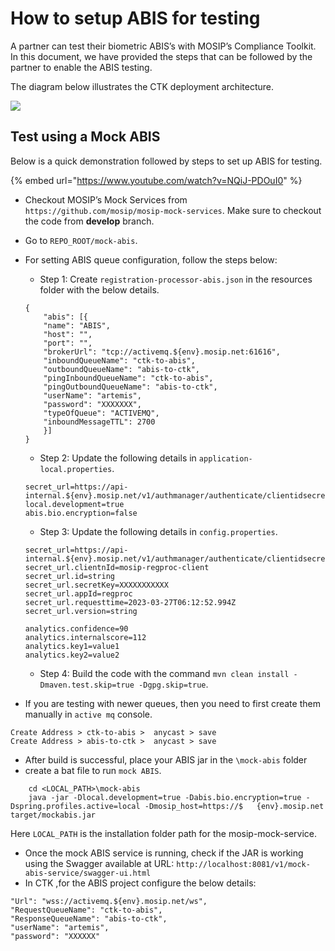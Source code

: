 # How to setup ABIS for testing

A partner can test their biometric ABIS’s with MOSIP’s Compliance Toolkit. In this document, we have provided the steps that can be followed by the partner to enable the ABIS testing.

The diagram below illustrates the CTK deployment architecture.

![](\_images/ctk-deployment-architecture-abis.png)

## Test using a Mock ABIS

Below is a quick demonstration followed by steps to set up ABIS for testing.

{% embed url="https://www.youtube.com/watch?v=NQiJ-PDOuI0" %}

* Checkout MOSIP’s Mock Services from `https://github.com/mosip/mosip-mock-services`. Make sure to checkout the code from **develop** branch.
* Go to `REPO_ROOT/mock-abis`.
* For setting ABIS queue configuration, follow the steps below:
    * Step 1: Create `registration-processor-abis.json` in the resources folder with the below details.

    ```
    {
        "abis": [{
        "name": "ABIS",
        "host": "",
        "port": "",
        "brokerUrl": "tcp://activemq.${env}.mosip.net:61616",
        "inboundQueueName": "ctk-to-abis",
        "outboundQueueName": "abis-to-ctk",
        "pingInboundQueueName": "ctk-to-abis",
        "pingOutboundQueueName": "abis-to-ctk",
        "userName": "artemis",
        "password": "XXXXXXX",
        "typeOfQueue": "ACTIVEMQ",
        "inboundMessageTTL": 2700
        }]
    }
    ```

    * Step 2: Update the following details in `application-local.properties`.

    ```
    secret_url=https://api-internal.${env}.mosip.net/v1/authmanager/authenticate/clientidsecretkey
    local.development=true
    abis.bio.encryption=false
    ```

    * Step 3: Update the following details in `config.properties`.

    ```
    secret_url=https://api-internal.${env}.mosip.net/v1/authmanager/authenticate/clientidsecretkey
    secret_url.clientnId=mosip-regproc-client
    secret_url.id=string
    secret_url.secretKey=XXXXXXXXXXX
    secret_url.appId=regproc
    secret_url.requesttime=2023-03-27T06:12:52.994Z
    secret_url.version=string

    analytics.confidence=90
    analytics.internalscore=112
    analytics.key1=value1
    analytics.key2=value2
    ```

    * Step 4: Build the code with the command  `mvn clean install -Dmaven.test.skip=true -Dgpg.skip=true`.
      
* If you are testing with newer queues, then you need to first create them manually in `active mq` console.

```
Create Address > ctk-to-abis >  anycast > save
Create Address > abis-to-ctk >  anycast > save
```

* After build is successful, place your ABIS jar in the `\mock-abis` folder
* create a bat file to run `mock ABIS`.

```
    cd <LOCAL_PATH>\mock-abis
    java -jar -Dlocal.development=true -Dabis.bio.encryption=true -Dspring.profiles.active=local -Dmosip_host=https://$   {env}.mosip.net target/mockabis.jar
```

Here `LOCAL_PATH` is the installation folder path for the mosip-mock-service.
* Once the mock ABIS service is running, check if the JAR is working using the Swagger available at URL: `http://localhost:8081/v1/mock-abis-service/swagger-ui.html`
* In CTK ,for the ABIS project configure the below details:

```
"Url": "wss://activemq.${env}.mosip.net/ws",
"RequestQueueName": "ctk-to-abis",
"ResponseQueueName": "abis-to-ctk",
"userName": "artemis",
"password": "XXXXXX"
```

